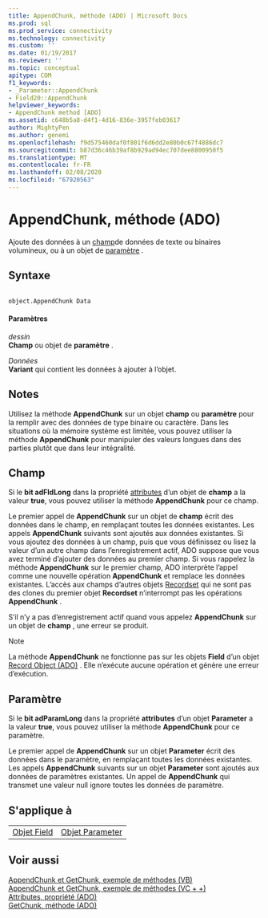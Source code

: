 ```yaml
---
title: AppendChunk, méthode (ADO) | Microsoft Docs
ms.prod: sql
ms.prod_service: connectivity
ms.technology: connectivity
ms.custom: ''
ms.date: 01/19/2017
ms.reviewer: ''
ms.topic: conceptual
apitype: COM
f1_keywords:
- _Parameter::AppendChunk
- Field20::AppendChunk
helpviewer_keywords:
- AppendChunk method [ADO]
ms.assetid: c648b5a8-d4f1-4d16-836e-3957feb03617
author: MightyPen
ms.author: genemi
ms.openlocfilehash: f9d575460daf0f801f6d6dd2e80b0c67f4886dc7
ms.sourcegitcommit: b87d36c46b39af8b929ad94ec707dee8800950f5
ms.translationtype: MT
ms.contentlocale: fr-FR
ms.lasthandoff: 02/08/2020
ms.locfileid: "67920563"
---
```

# <a name="appendchunk-method-ado"></a>AppendChunk, méthode (ADO)
Ajoute des données à un [champ](../../../ado/reference/ado-api/field-object.md)de données de texte ou binaires volumineux, ou à un objet de [paramètre](../../../ado/reference/ado-api/parameter-object.md) .  
  
## <a name="syntax"></a>Syntaxe  
  
```  
  
object.AppendChunk Data  
```  
  
#### <a name="parameters"></a>Paramètres  
 *dessin*  
 **Champ** ou objet de **paramètre** .  
  
 *Données*  
 **Variant** qui contient les données à ajouter à l’objet.  
  
## <a name="remarks"></a>Notes  
 Utilisez la méthode **AppendChunk** sur un objet **champ** ou **paramètre** pour la remplir avec des données de type binaire ou caractère. Dans les situations où la mémoire système est limitée, vous pouvez utiliser la méthode **AppendChunk** pour manipuler des valeurs longues dans des parties plutôt que dans leur intégralité.  
  
## <a name="field"></a>Champ  
 Si le **bit adFldLong** dans la propriété [attributes](../../../ado/reference/ado-api/attributes-property-ado.md) d’un objet de **champ** a la valeur **true**, vous pouvez utiliser la méthode **AppendChunk** pour ce champ.  
  
 Le premier appel de **AppendChunk** sur un objet de **champ** écrit des données dans le champ, en remplaçant toutes les données existantes. Les appels **AppendChunk** suivants sont ajoutés aux données existantes. Si vous ajoutez des données à un champ, puis que vous définissez ou lisez la valeur d’un autre champ dans l’enregistrement actif, ADO suppose que vous avez terminé d’ajouter des données au premier champ. Si vous rappelez la méthode **AppendChunk** sur le premier champ, ADO interprète l’appel comme une nouvelle opération **AppendChunk** et remplace les données existantes. L’accès aux champs d’autres objets [Recordset](../../../ado/reference/ado-api/recordset-object-ado.md) qui ne sont pas des clones du premier objet **Recordset** n’interrompt pas les opérations **AppendChunk** .  
  
 S’il n’y a pas d’enregistrement actif quand vous appelez **AppendChunk** sur un objet de **champ** , une erreur se produit.  
  
> [!NOTE]
>  La méthode **AppendChunk** ne fonctionne pas sur les objets **Field** d’un objet [Record Object (ADO)](../../../ado/reference/ado-api/record-object-ado.md) . Elle n’exécute aucune opération et génère une erreur d’exécution.  
  
## <a name="parameter"></a>Paramètre  
 Si le **bit adParamLong** dans la propriété **attributes** d’un objet **Parameter** a la valeur **true**, vous pouvez utiliser la méthode **AppendChunk** pour ce paramètre.  
  
 Le premier appel de **AppendChunk** sur un objet **Parameter** écrit des données dans le paramètre, en remplaçant toutes les données existantes. Les appels **AppendChunk** suivants sur un objet **Parameter** sont ajoutés aux données de paramètres existantes. Un appel de **AppendChunk** qui transmet une valeur null ignore toutes les données de paramètre.  
  
## <a name="applies-to"></a>S'applique à  
  
|||  
|-|-|  
|[Objet Field](../../../ado/reference/ado-api/field-object.md)|[Objet Parameter](../../../ado/reference/ado-api/parameter-object.md)|  
  
## <a name="see-also"></a>Voir aussi  
 [AppendChunk et GetChunk, exemple de méthodes (VB)](../../../ado/reference/ado-api/appendchunk-and-getchunk-methods-example-vb.md)   
 [AppendChunk et GetChunk, exemple de méthodes (VC + +)](../../../ado/reference/ado-api/appendchunk-and-getchunk-methods-example-vc.md)   
 [Attributes, propriété (ADO)](../../../ado/reference/ado-api/attributes-property-ado.md)   
 [GetChunk, méthode (ADO)](../../../ado/reference/ado-api/getchunk-method-ado.md)
